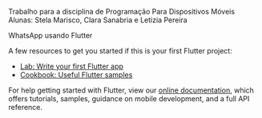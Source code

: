 Trabalho para a disciplina de Programação Para Dispositivos Móveis
Alunas: Stela Marisco, Clara Sanabria e Letizia Pereira

WhatsApp usando Flutter

A few resources to get you started if this is your first Flutter project:

- [Lab: Write your first Flutter app](https://flutter.dev/docs/get-started/codelab)
- [Cookbook: Useful Flutter samples](https://flutter.dev/docs/cookbook)

For help getting started with Flutter, view our
[online documentation](https://flutter.dev/docs), which offers tutorials,
samples, guidance on mobile development, and a full API reference.
